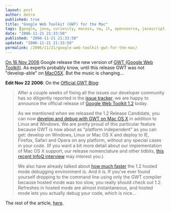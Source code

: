 ```yaml
---
layout: post
author: detro
published: true
title: "Google Web Toolkit (GWT) for the Mac"
tags: [google, java, curiosity, macosx, sw, it, opensource, javascript, english, devtools, projects]
date: "2006-11-21 21:33:50"
published: "2006-11-21 21:33:50"
updated: "2006-11-21 21:33:50"
permalink: /2006/11/21/google-web-toolkit-gwt-for-the-mac/
---
```


<a href="http://googlemac.blogspot.com/2006/11/google-web-toolkit-gwt-for-mac.html">On 16 Nov 2006</a> Google release the new version of <a href="http://code.google.com/webtoolkit/">GWT (Google Web Toolkit)</a>. As experts probably know, until this release GWT was not "develop-able" on <a href="http://www.apple.com/macosx/">MacOSX</a>.
But the music is changing...

<strong>Edit Nov 22 2006</strong>:
On the <a href="http://googlewebtoolkit.blogspot.com/">Official GWT Blog</a>:
<blockquote>After a couple weeks of fixing all the issues our developer community has so diligently reported in the <a href="http://code.google.com/p/google-web-toolkit/issues/list">issue tracker</a>, we are happy to announce the official release of <a href="http://code.google.com/webtoolkit/">Google Web Toolkit 1.2</a> today.

As we mentioned when we released the 1.2 Release Candidate, you can now <a href="http://code.google.com/p/google-web-toolkit/issues/detail?id=91">develop and debug with GWT on Mac OS X</a> in addition to Linux and Windows. We are pretty proud of this particular feature because GWT is now about as "platform independent" as you can get: develop on Windows, Linux or Mac OS X and deploy to IE, Firefox, Safari and Opera on any platform, without any special cases in your code. (If you want a bit more detail about our implementation of Mac OS X support, our release nomenclature and other tidbits, <a href="http://www.infoq.com/news/2006/10/gwt12">this recent InfoQ interview</a> may interest you.)

We also have already talked about <a href="http://code.google.com/p/google-web-toolkit/issues/detail?id=93">how much faster</a> the 1.2 hosted mode debugging environment is. And it is. If you've ever found yourself dropping to the command line using only the GWT compiler because hosted mode was too slow, you really should check out 1.2. Refreshes in hosted mode are almost instantaneous, and hosted mode lets you actually debug your code, which is nice...</blockquote>

The rest of the article, <a href="http://googlewebtoolkit.blogspot.com/2006/11/its-official-gwt-12-released.html">here</a>.
